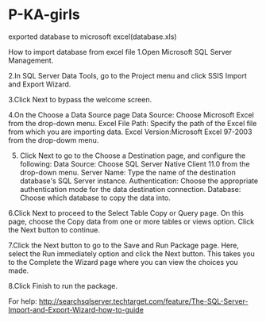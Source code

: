 # P-KA-girls
exported database to microsoft excel(database.xls)

How to import database from excel file
1.Open Microsoft SQL Server Management.

2.In SQL Server Data Tools, go to the Project menu and click SSIS Import and Export Wizard.

3.Click Next to bypass the welcome screen. 

4.On the Choose a Data Source page
  Data Source: Choose Microsoft Excel from the drop-down menu.
  Excel File Path: Specify the path of the Excel file from which you are importing data.
  Excel Version:Microsoft Excel 97-2003 from the drop-dowm menu.
  
5. Click Next to go to the Choose a Destination page, and configure the following:
  Data Source: Choose SQL Server Native Client 11.0 from the drop-down menu.
   Server Name: Type the name of the destination database's SQL Server instance.
  Authentication: Choose the appropriate authentication mode for the data destination connection.
  Database: Choose which database to copy the data into.
  
6.Click Next to proceed to the Select Table Copy or Query page. On this page, choose the Copy data from one or more tables or views    option. Click the Next button to continue.

7.Click the Next button to go to the Save and Run Package page. Here, select the Run immediately option and click the Next button. This   takes you to the Complete the Wizard page where you can view the choices you made.

8.Click Finish to run the package.

For help: http://searchsqlserver.techtarget.com/feature/The-SQL-Server-Import-and-Export-Wizard-how-to-guide
